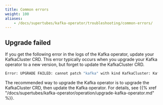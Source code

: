 ```yaml
---
title: Common errors
weight: 100
aliases:
    - /docs/supertubes/kafka-operator/troubleshooting/common-errors/
---
```


## Upgrade failed

If you get the following error in the logs of the Kafka operator, update your KafkaCluster CRD. This error typically occurs when you upgrade your Kafka operator to a new version, but forget to update the KafkaCluster CRD.

```bash
Error: UPGRADE FAILED: cannot patch "kafka" with kind KafkaCluster: KafkaCluster.kafka.banzaicloud.io "kafka" is invalid
```

The recommended way to upgrade the Kafka operator is to upgrade the KafkaCluster CRD, then update the Kafka operator. For details, see {{% xref "/docs/supertubes/kafka-operator/operation/upgrade-kafka-operator.md" %}}.
